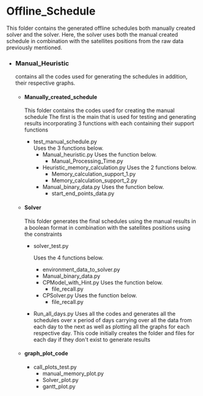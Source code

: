 
# Offline_Schedule
This folder contains the generated offline schedules both manually created solver and the 
solver. Here, the solver uses both the manual created schedule in combination with the satellites positions from the 
raw data previously mentioned.
  - ### Manual_Heuristic
    contains all the codes used for generating the schedules in addition, their respective graphs.
      - #### Manually_created_schedule
          This folder contains the codes used for creating the manual schedule
          The first is the main that is used for testing and generating results incorporating 3 functions
          with each containing their support functions
           - test_manual_schedule.py<br/> 
               Uses the 3 functions  below.
                - Manual_heuristic.py
                    Uses the function below.
                    - Manual_Processing_Time.py
                - Heuristic_memory_calculation.py
                   Uses the 2 functions below.
                     - Memory_calculation_support_1.py
                     - Memory_calculation_support_2.py
                - Manual_binary_data.py
                   Uses the function below.
                     - start_end_points_data.py
        
      - #### Solver
        This folder generates the final schedules using the manual results in a boolean format
        in combination with the satellites positions using the constraints
            
        - solver_test.py
            
           Uses the 4 functions below.
           - environment_data_to_solver.py
           - Manual_binary_data.py
           - CPModel_with_Hint.py
             Uses the function below.
              - file_recall.py
           - CPSolver.py
             Uses the function below.
              - file_recall.py
        - Run_all_days.py
            Uses all the codes and generates all the schedules over x period of days
            carrying over all the data from each day to the next as well as plotting all the graphs 
            for each respective day. 
            This code initially creates the folder and files for each day if they don't exist to generate results
          
      - #### graph_plot_code
          - call_plots_test.py
              - manual_memory_plot.py
              - Solver_plot.py
              - gantt_plot.py
     
